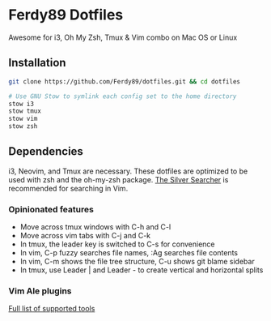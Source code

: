 # Ferdy89 Dotfiles

Awesome for i3, Oh My Zsh, Tmux & Vim combo on Mac OS or Linux

## Installation

```bash
git clone https://github.com/Ferdy89/dotfiles.git && cd dotfiles

# Use GNU Stow to symlink each config set to the home directory
stow i3
stow tmux
stow vim
stow zsh
```

## Dependencies

i3, Neovim, and Tmux are necessary. These dotfiles are optimized to be used
with zsh and the oh-my-zsh package. [The Silver
Searcher](https://github.com/ggreer/the_silver_searcher#installing) is
recommended for searching in Vim.

### Opinionated features

* Move across tmux windows with C-h and C-l
* Move across vim tabs with C-j and C-k
* In tmux, the leader key is switched to C-s for convenience
* In vim, C-p fuzzy searches file names, :Ag searches file contents
* In vim, C-m shows the file tree structure, C-u shows git blame sidebar
* In tmux, use Leader | and Leader - to create vertical and horizontal splits

### Vim Ale plugins

[Full list of supported tools](https://github.com/w0rp/ale#1-supported-languages-and-tools)
